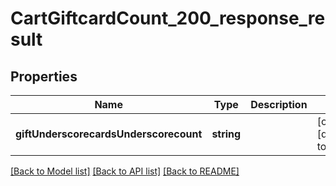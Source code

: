 # CartGiftcardCount_200_response_result

## Properties
Name | Type | Description | Notes
------------ | ------------- | ------------- | -------------
**giftUnderscorecardsUnderscorecount** | **string** |  | [optional] [default to null]

[[Back to Model list]](../README.md#documentation-for-models) [[Back to API list]](../README.md#documentation-for-api-endpoints) [[Back to README]](../README.md)


